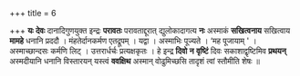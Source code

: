 +++
title = 6

+++
**यः** **देवः** दानादिगुणयुक्त इन्द्रः **परावतः** परावताद्दूरात् द्युलोकादागत्य **नः** अस्माकं **सखित्वनाय** सखित्वाय **मामहे** धनानि प्रददौ । मंहतेर्दानकर्मण एतद्रूपम् । यद्वा । अस्माभिः पूज्यते । ‘मह पूजायाम् ' । अस्माच्छान्दसः कर्मणि लिट् । उत्तरार्धर्चः प्रत्यक्षकृतः । हे इन्द्र **दिवो** **न** **वृष्टिं** दिवः सकाशाद्वृष्टिमिव **प्रथयन्** अस्मदीयानि धनानि विस्तारयन् यस्त्वं **ववक्षिथ** अस्मान् वोढुमिच्छसि तादृशं त्वां स्तौमीति शेषः ॥